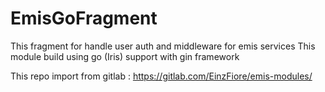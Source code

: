 # EmisGoFragment

This fragment for handle user auth and middleware for emis services
This module build using go (Iris) support with gin framework

This repo import from gitlab : https://gitlab.com/EinzFiore/emis-modules/
